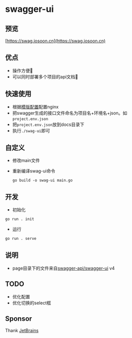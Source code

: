 # swagger-ui

## 预览

  [https://swag.iosoon.cn](https://swag.iosoon.cn)

## 优点

- 操作方便🐶
- 可以同时部署多个项目的api文档🚀

## 快速使用

- 根据[模版配置](./nginx.conf)配置nginx
- 把swagger生成的接口文件命名为项目名+环境名+json。如`project.env.json`
- 把`project.env.json`放到docs目录下
- 执行`./swag-ui`即可

## 自定义

- 修改main文件
- 重新编译swag-ui命令

  ```
  go build -o swag-ui main.go
  ```

## 开发
  - 初始化
  ```bash
  go run . init
  ```
  - 运行
  ```bash
  go run . serve
  ```

## 说明

  - page目录下的文件来自[swagger-api/swagger-ui](https://github.com/swagger-api/swagger-ui/releases) v4

## TODO

- 优化配置
- 优化切换的select框

## Sponsor

  Thank [JetBrains](https://jb.gg/OpenSourceSupport)